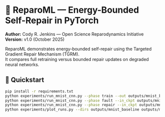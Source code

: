 # 🧠 ReparoML — Energy-Bounded Self-Repair in PyTorch

**Author:** Cody R. Jenkins — Open Science Reparodynamics Initiative  
**Version:** v1.0 (October 2025)  

ReparoML demonstrates energy-bounded self-repair using the Targeted Gradient Repair Mechanism (TGRM).  
It compares full retraining versus bounded repair updates on degraded neural networks.

## 🚀 Quickstart

```bash
pip install -r requirements.txt
python experiments/run_mnist_cnn.py --phase train --out outputs/mnist_baseline
python experiments/run_mnist_cnn.py --phase fault --in_ckpt outputs/mnist_baseline/best.pt --out outputs/mnist_faults
python experiments/run_mnist_cnn.py --phase repair --in_ckpt outputs/mnist_faults/faulted.pt --out outputs/mnist_repair
python experiments/plot_runs.py --dirs outputs/mnist_baseline outputs/mnist_faults outputs/mnist_repair

